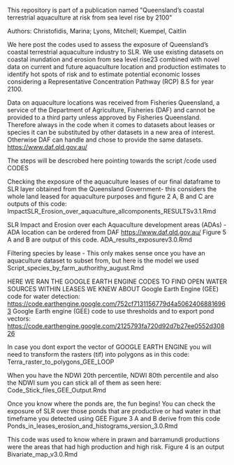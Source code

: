 This repository is part of a publication named "Queensland’s coastal terrestrial aquaculture at risk from sea level rise by 2100" 

Authors: Christofidis, Marina;  Lyons, Mitchell;  Kuempel, Caitlin

We here post the codes used to assess the exposure of Queensland’s coastal terrestrial aquaculture industry to SLR.
We use existing datasets on coastal inundation and erosion from sea level rise23 combined with novel data on current and future aquaculture
location and production estimates to identify hot spots of risk and to estimate potential economic losses considering a Representative 
Concentration Pathway (RCP) 8.5 for year 2100.

Data on aquaculture locations was received from Fisheries Queensland, a service of the Department of Agriculture, Fisheries (DAF)
and cannot be provided to a third party unless approved by Fisheries Queensland. Therefore always in the code when it comes to datasets about leases or species
it can be substituted by other datasets in a new area of interest. Otherwise DAF can handle and chose to provide the same datasets. https://www.daf.qld.gov.au/

The steps will be descrobed here pointing towards the script /code used
CODES

Checking the exposure of the aquaculture leases of our final dataframe to SLR layer obtained from the Queensland Government- 
this considers the whole land leased for aquaculture purposes and figure 2 A, B and C are outputs of this code:
ImpactSLR_Erosion_over_aquaculture_allcomponents_RESULTSv3.1.Rmd

SLR Impact and Erosion over each Aquaculture development areas (ADAs) - ADA location can be ordered from DAF https://www.daf.qld.gov.au/
Figure 5 A and B are output of this code.
ADA_results_exposurev3.0.Rmd

Filtering species by lease - This only makes sense once you have an aquaculture dataset to subset from, but here is the model we used
Script_species_by_farm_authorithy_august.Rmd

HERE WE RAN THE GOOGLE EARTH ENGINE CODES TO FIND OPEN WATER SOURCES WITHIN LEASES WE KNEW ABOUT 
Google Earth Engine (GEE) code for water detection: https://code.earthengine.google.com/752cf7131156779d4a50624068816963
Google Earth engine (GEE) code to use thresholds and to export pond vectors: https://code.earthengine.google.com/2125793fa720d92d7b27ee0552d30826

In case you dont export the vector of GOOGLE EARTH ENGINE you will need to transform the rasters (tif) into polygons as in this code: 
Terra_raster_to_polygons_GEE_LOOP

When you have the NDWI 20th percentile, NDWI 80th percentile and also the NDWI sum you can stick all of them as seen here:
Code_Stick_files_GEE_Output.Rmd

Once you know where the ponds are, the fun begins! You can check the exposure of SLR over those ponds 
that are productive or had water in that timeframe you detected using GEE
Figure 3 A and B derive from this code
Ponds_in_leases_erosion_and_histograms_version_3.0.Rmd

This code was used to know where in prawn and barramundi productions were the areas that had 
high production and high risk. Figure 4 is an output
Bivariate_map_v3.0.Rmd





